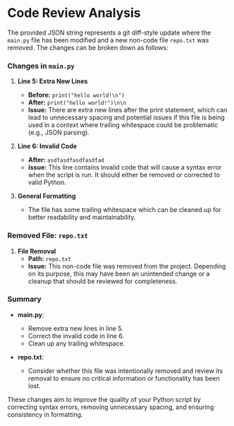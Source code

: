 # Code Review Analysis
The provided JSON string represents a git diff-style update where the `main.py` file has been modified and a new non-code file `repo.txt` was removed. The changes can be broken down as follows:

### Changes in `main.py`

1. **Line 5: Extra New Lines**
   - **Before:** `print("hello world!\n")`
   - **After:** `print("hello world!")\n\n`
   - **Issue:** There are extra new lines after the print statement, which can lead to unnecessary spacing and potential issues if this file is being used in a context where trailing whitespace could be problematic (e.g., JSON parsing).

2. **Line 6: Invalid Code**
   - **After:** `asdfasdfasdfasdfad`
   - **Issue:** This line contains invalid code that will cause a syntax error when the script is run. It should either be removed or corrected to valid Python.

3. **General Formatting**
   - The file has some trailing whitespace which can be cleaned up for better readability and maintainability.
   
### Removed File: `repo.txt`

1. **File Removal**
   - **Path:** `repo.txt`
   - **Issue:** This non-code file was removed from the project. Depending on its purpose, this may have been an unintended change or a cleanup that should be reviewed for completeness.

### Summary

- **main.py**: 
  - Remove extra new lines in line 5.
  - Correct the invalid code in line 6.
  - Clean up any trailing whitespace.
  
- **repo.txt**:
  - Consider whether this file was intentionally removed and review its removal to ensure no critical information or functionality has been lost.

These changes aim to improve the quality of your Python script by correcting syntax errors, removing unnecessary spacing, and ensuring consistency in formatting.